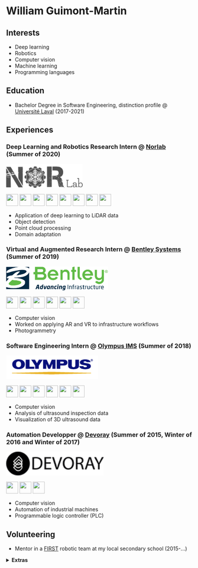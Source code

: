 # William Guimont-Martin

## Interests
- Deep learning
- Robotics
- Computer vision
- Machine learning
- Programming languages

## Education
- Bachelor Degree in Software Engineering, distinction profile @ [Université Laval](https://www.ulaval.ca/) (2017-2021)

## Experiences
### Deep Learning and Robotics Research Intern @ [Norlab](https://norlab.ulaval.ca) (Summer of 2020)
<img height="64" width="207" src="https://github.com/willGuimont/willGuimont/blob/master/img/norlab.png" />

<img height="32" width="32" src="https://simpleicons.org/icons/python.svg" /> <img height="32" width="32" src="https://simpleicons.org/icons/pytorch.svg" /> <img height="32" width="32" src="https://simpleicons.org/icons/gnubash.svg" /> <img height="32" width="32" src="https://simpleicons.org/icons/linux.svg" /> <img height="32" width="32" src="https://simpleicons.org/icons/vim.svg" /> <img height="32" width="32" src="https://simpleicons.org/icons/mendeley.svg" /> <img height="32" width="32" src="https://simpleicons.org/icons/googlescholar.svg" /> <img height="32" width="32" src="https://simpleicons.org/icons/git.svg" />

- Application of deep learning to LiDAR data
- Object detection
- Point cloud processing
- Domain adaptation

### Virtual and Augmented Research Intern @ [Bentley Systems](https://www.bentley.com/en) (Summer of 2019)
<img height="64" width="275" src="https://github.com/willGuimont/willGuimont/blob/master/img/bentley.png" />

<img height="32" width="32" src="https://simpleicons.org/icons/unity.svg" /> <img height="32" width="32" src="https://simpleicons.org/icons/csharp.svg" /> <img height="32" width="32" src="https://simpleicons.org/icons/python.svg" /> <img height="32" width="32" src="https://simpleicons.org/icons/visualstudio.svg" /> <img height="32" width="32" src="https://simpleicons.org/icons/git.svg" /> <img height="32" width="32" src="https://simpleicons.org/icons/octave.svg" />

- Computer vision
- Worked on applying AR and VR to infrastructure workflows
- Photogrammetry

### Software Engineering Intern @ [Olympus IMS](https://www.olympus-ims.com/en/) (Summer of 2018)
<img height="64" width="248" src="https://github.com/willGuimont/willGuimont/blob/master/img/olympus.png" />

<img height="32" width="32" src="https://simpleicons.org/icons/cplusplus.svg" /> <img height="32" width="32" src="https://simpleicons.org/icons/python.svg" /> <img height="32" width="32" src="https://simpleicons.org/icons/csharp.svg" /> <img height="32" width="32" src="https://simpleicons.org/icons/opengl.svg" />
 <img height="32" width="32" src="https://simpleicons.org/icons/visualstudio.svg" /> <img height="32" width="32" src="https://simpleicons.org/icons/git.svg" />

- Computer vision
- Analysis of ultrasound inspection data
- Visualization of 3D ultrasound data

### Automation Developper @ [Devoray](https://www.devoray.com/) (Summer of 2015, Winter of 2016 and Winter of 2017)
<img height="64" width="264" src="https://github.com/willGuimont/willGuimont/blob/master/img/devoray.webp" />

<img height="32" width="32" src="https://simpleicons.org/icons/python.svg" /> <img height="32" width="32" src="https://simpleicons.org/icons/cplusplus.svg" /> <img height="32" width="32" src="https://simpleicons.org/icons/git.svg" />

- Computer vision
- Automation of industrial machines
- Programmable logic controller (PLC)

## Volunteering
- Mentor in a [FIRST](https://www.firstinspires.org/robotics/frc) robotic team at my local secondary school (2015-...)

<details id="extras">
  <summary><b>Extras</b></summary>
  <ul>
    <li>btw i use arch</li>
    <li>vim > emacs</li>
    <li>js bad</li>
    <li>rust good</li>
    <li>a monad is just a monoid in the category of endofunctors, what's the problem?</li>
  </ul>
</details>
